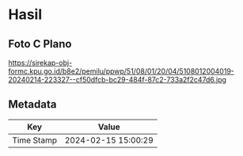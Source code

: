 # Hasil

## Foto C Plano

https://sirekap-obj-formc.kpu.go.id/b8e2/pemilu/ppwp/51/08/01/20/04/5108012004019-20240214-223327--cf50dfcb-bc29-484f-87c2-733a2f2c47d6.jpg


## Metadata

| Key        | Value               |
| ---------- | ------------------- |
| Time Stamp | 2024-02-15 15:00:29 |



